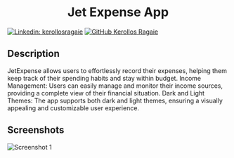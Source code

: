 <h1 align="center">Jet Expense App</h1>

[![Linkedin: kerollosragaie](https://img.shields.io/badge/-kerollosragaie-blue?style=flat-square&logo=Linkedin&logoColor=white&link=https://www.linkedin.com/in/kerollos-ragaie-youssef-b9529aa6/)](https://www.linkedin.com/in/kerollos-ragaie/)
[![GitHub Kerollos Ragaie](https://img.shields.io/github/followers/kerolosragaie?label=follow&style=social)](https://github.com/kerolosragaie)


## Description
JetExpense allows users to effortlessly record their expenses, helping them keep track of their spending habits and stay within budget.
Income Management: Users can easily manage and monitor their income sources, providing a complete view of their financial situation.
Dark and Light Themes: The app supports both dark and light themes, ensuring a visually appealing and customizable user experience.


## Screenshots

![Screenshot 1](screenshots/preview_1.gif)
